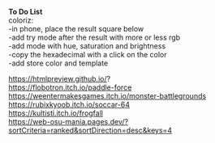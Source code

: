 <strong>To Do List</strong> <br>
  coloriz:<br>
-in phone, place the result square below<br>
-add try mode after the result with more or less rgb<br>
-add mode with hue, saturation and brightness<br>
   -copy the hexadecimal with a click on the color<br>
-add store color and template<br>

https://htmlpreview.github.io/? <br>
https://flobotron.itch.io/paddle-force <br>
https://weentermakesgames.itch.io/monster-battlegrounds <br>
https://rubixkyoob.itch.io/soccar-64 <br>
https://kultisti.itch.io/frogfall <br>
https://web-osu-mania.pages.dev/?sortCriteria=ranked&sortDirection=desc&keys=4
